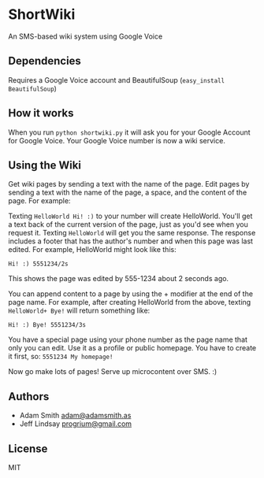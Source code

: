ShortWiki
=========
An SMS-based wiki system using Google Voice

Dependencies
------------
Requires a Google Voice account and BeautifulSoup (`easy_install BeautifulSoup`)

How it works
------------
When you run `python shortwiki.py` it will ask you for your Google Account for 
Google Voice. Your Google Voice number is now a wiki service.

Using the Wiki
--------------
Get wiki pages by sending a text with the name of the page. Edit pages by sending a text with the name of the page, a space, and the content of the page. For example:

Texting `HelloWorld Hi! :)` to your number will create HelloWorld. You'll get a text back of the current version of the page, just as you'd see when you request it. Texting `HelloWorld` will get you the same response. The response includes a footer that has the author's number and when this page was last edited. For example, HelloWorld might look like this:

`Hi! :) 5551234/2s`

This shows the page was edited by 555-1234 about 2 seconds ago.

You can append content to a page by using the + modifier at the end of the page name. For example, after creating HelloWorld from the above, texting `HelloWorld+ Bye!` will return something like:

`Hi! :) Bye! 5551234/3s`

You have a special page using your phone number as the page name that only you can edit. Use it as a profile or public homepage. You have to create it first, so: `5551234 My homepage!`

Now go make lots of pages! Serve up microcontent over SMS. :)

Authors
-------
 * Adam Smith <adam@adamsmith.as>
 * Jeff Lindsay <progrium@gmail.com>

License
-------
MIT